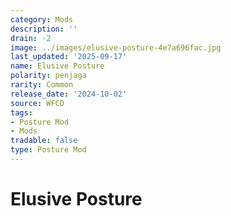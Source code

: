 ```yaml
---
category: Mods
description: ''
drain: -2
image: ../images/elusive-posture-4e7a696fac.jpg
last_updated: '2025-09-17'
name: Elusive Posture
polarity: penjaga
rarity: Common
release_date: '2024-10-02'
source: WFCD
tags:
- Posture Mod
- Mods
tradable: false
type: Posture Mod
---
```


# Elusive Posture

